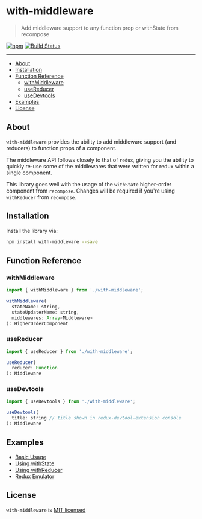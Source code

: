 # with-middleware

> Add middleware support to any function prop or withState from recompose

[![npm][npm-badge]][npm-link]
[![Build Status][circle-badge]][circle-link]

---

<!-- TOC depthFrom:2 -->

- [About](#about)
- [Installation](#installation)
- [Function Reference](#function-reference)
  - [withMiddleware](#withmiddleware)
  - [useReducer](#usereducer)
  - [useDevtools](#usedevtools)
- [Examples](#examples)
- [License](#license)

<!-- /TOC -->

## About

`with-middleware` provides the ability to add middleware support (and reducers)
to function props of a component.

The middleware API follows closely to that of `redux`, giving you the ability
to quickly re-use some of the middlewares that were written for redux within a
single component.

This library goes well with the usage of the `withState` higher-order component
from `recompose`. Changes will be required if you're using `withReducer` from `recompose`.

## Installation

Install the library via:

```bash
npm install with-middleware --save
```

## Function Reference

### withMiddleware

```js
import { withMiddleware } from './with-middleware';

withMiddleware(
  stateName: string,
  stateUpdaterName: string,
  middlewares: Array<Middleware>
): HigherOrderComponent
```

### useReducer

```js
import { useReducer } from './with-middleware';

useReducer(
  reducer: Function
): Middleware
```

### useDevtools

```js
import { useDevtools } from './with-middleware';

useDevtools(
  title: string // title shown in redux-devtool-extension console
): Middleware
```

## Examples

- [Basic Usage](./examples/basic-usage/README.md)
- [Using withState](./examples/using-with-state/README.md)
- [Using withReducer](./examples/using-with-reducer/README.md)
- [Redux Emulator](./examples/redux-emulator/README.md)

## License

`with-middleware` is [MIT licensed](./LICENSE)

[npm-badge]: https://img.shields.io/npm/v/with-middleware.svg?style=flat-square
[npm-link]: https://www.npmjs.com/package/with-middleware
[circle-badge]: https://img.shields.io/circleci/project/github/yeojz/with-middleware/master.svg?style=flat-square
[circle-link]: https://circleci.com/gh/yeojz/with-middleware
